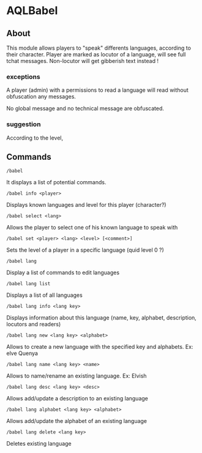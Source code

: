 # AQLBabel

## About ##
This module allows players to "speak" differents languages, according to their character. Player are marked as locutor of a language, will see full tchat messages. Non-locutor will get gibberish text instead !

### exceptions ###
A player (admin) with a permissions  to read a language will read without obfuscation any messages.

No global message and no technical message are obfuscated.

### suggestion ###
According to the level,

## Commands ##
```
/babel
```
It displays a list of potential commands.
```
/babel info <player>
```
Displays known languages and level for this player (character?)
```
/babel select <lang>
```
Allows the player to select one of his known language to speak with
```
/babel set <player> <lang> <level> [<comment>]
```
Sets the level of a player in a specific language (quid level 0 ?)
```
/babel lang
```
Display a list of commands to edit languages
```
/babel lang list
```
Displays a list of all languages
```
/babel lang info <lang key>
```
Displays information about this language (name, key, alphabet, description, locutors and readers)
```
/babel lang new <lang key> <alphabet>
```
Allows to create a new language with the specified key and alphabets. Ex: elve Quenya
```
/babel lang name <lang key> <name>
```
Allows to name/rename an existing language. Ex: Elvish
```
/babel lang desc <lang key> <desc>
```
Allows add/update a description to an existing language
```
/babel lang alphabet <lang key> <alphabet>
```
Allows add/update the alphabet of an existing language
```
/babel lang delete <lang key>
```
Deletes existing language